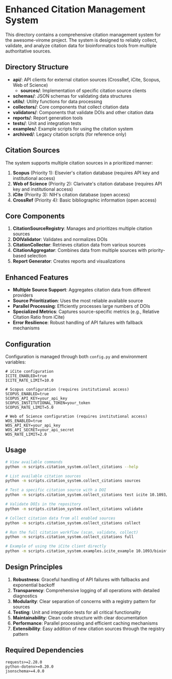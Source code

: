 # Enhanced Citation Management System

This directory contains a comprehensive citation management system for the awesome-virome project. The system is designed to reliably collect, validate, and analyze citation data for bioinformatics tools from multiple authoritative sources.

## Directory Structure

- **api/**: API clients for external citation sources (CrossRef, iCite, Scopus, Web of Science)
  - **sources/**: Implementation of specific citation source clients
- **schemas/**: JSON schemas for validating data structures
- **utils/**: Utility functions for data processing
- **collectors/**: Core components that collect citation data
- **validators/**: Components that validate DOIs and other citation data
- **reports/**: Report generation tools
- **tests/**: Unit and integration tests
- **examples/**: Example scripts for using the citation system
- **archived/**: Legacy citation scripts (for reference only)

## Citation Sources

The system supports multiple citation sources in a prioritized manner:

1. **Scopus** (Priority 1): Elsevier's citation database (requires API key and institutional access)
2. **Web of Science** (Priority 2): Clarivate's citation database (requires API key and institutional access)
3. **iCite** (Priority 3): NIH's citation database (open access)
4. **CrossRef** (Priority 4): Basic bibliographic information (open access)

## Core Components

1. **CitationSourceRegistry**: Manages and prioritizes multiple citation sources
2. **DOIValidator**: Validates and normalizes DOIs
3. **CitationCollector**: Retrieves citation data from various sources
4. **CitationAggregator**: Combines data from multiple sources with priority-based selection
5. **Report Generator**: Creates reports and visualizations

## Enhanced Features

- **Multiple Source Support**: Aggregates citation data from different providers
- **Source Prioritization**: Uses the most reliable available source
- **Parallel Processing**: Efficiently processes large numbers of DOIs
- **Specialized Metrics**: Captures source-specific metrics (e.g., Relative Citation Ratio from iCite)
- **Error Resilience**: Robust handling of API failures with fallback mechanisms

## Configuration

Configuration is managed through both `config.py` and environment variables:

```
# iCite configuration
ICITE_ENABLED=true
ICITE_RATE_LIMIT=10.0

# Scopus configuration (requires institutional access)
SCOPUS_ENABLED=true
SCOPUS_API_KEY=your_api_key
SCOPUS_INSTITUTIONAL_TOKEN=your_token
SCOPUS_RATE_LIMIT=5.0

# Web of Science configuration (requires institutional access)
WOS_ENABLED=true
WOS_API_KEY=your_api_key
WOS_API_SECRET=your_api_secret
WOS_RATE_LIMIT=2.0
```

## Usage

```bash
# View available commands
python -m scripts.citation_system.collect_citations --help

# List available citation sources
python -m scripts.citation_system.collect_citations sources

# Test a specific citation source with a DOI
python -m scripts.citation_system.collect_citations test icite 10.1093/bioinformatics/btab213

# Validate DOIs in the repository
python -m scripts.citation_system.collect_citations validate

# Collect citation data from all enabled sources
python -m scripts.citation_system.collect_citations collect

# Run the full citation workflow (scan, validate, collect)
python -m scripts.citation_system.collect_citations full

# Example of using the iCite client directly
python -m scripts.citation_system.examples.icite_example 10.1093/bioinformatics/btab213
```

## Design Principles

1. **Robustness**: Graceful handling of API failures with fallbacks and exponential backoff
2. **Transparency**: Comprehensive logging of all operations with detailed diagnostics
3. **Modularity**: Clear separation of concerns with a registry pattern for sources
4. **Testing**: Unit and integration tests for all critical functionality
5. **Maintainability**: Clean code structure with clear documentation
6. **Performance**: Parallel processing and efficient caching mechanisms
7. **Extensibility**: Easy addition of new citation sources through the registry pattern

## Required Dependencies

```
requests>=2.28.0
python-dotenv>=0.20.0
jsonschema>=4.0.0
```